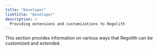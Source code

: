 ```yaml
---
title: "Developer"
linkTitle: "Developer"
description: >
  Providing extensions and customizations to Regolith
---
```


This section provides information on various ways that Regolith can be customized and extended.